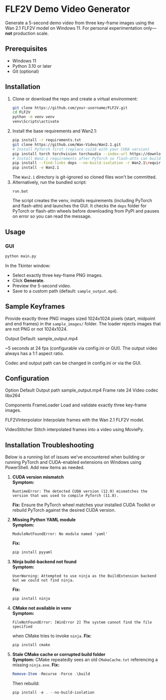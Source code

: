 # FLF2V Demo Video Generator

Generate a 5-second demo video from three key-frame images using the Wan 2.1 FLF2V model on Windows 11. For personal experimentation only—**not** production scale.

## Prerequisites

- Windows 11
- Python 3.10 or later
- Git (optional)

## Installation

1. Clone or download the repo and create a virtual environment:
   ```bash
   git clone https://github.com/your-username/FLF2V.git
   cd FLF2V
   python -m venv venv
   venv\Scripts\activate
   ```
2. Install the base requirements and Wan2.1:
   ```bash
   pip install -r requirements.txt
   git clone https://github.com/Wan-Video/Wan2.1.git
   # Install PyTorch first (replace cu118 with your CUDA version)
   pip install torch torchvision torchaudio --index-url https://download.pytorch.org/whl/cu118
   # Install Wan2.1 requirements after PyTorch so flash-attn can build
   pip install --find-links deps --no-build-isolation -r Wan2.1\requirements.txt
   pip install -e Wan2.1
   ```
   The `Wan2.1` directory is git-ignored so cloned files won't be committed.
3. Alternatively, run the bundled script:
   ```
   run.bat
   ```
   The script creates the venv, installs requirements (including PyTorch and flash-attn) and launches the GUI. It checks the `deps` folder for PyTorch or flash-attn wheels before downloading from PyPI and pauses on error so you can read the message.

## Usage


### GUI
```bash
python main.py
```
In the Tkinter window:

- Select exactly three key-frame PNG images.
- Click **Generate**.
- Preview the 5-second video.
- Save to a custom path (default: `sample_output.mp4`).

## Sample Keyframes
Provide exactly three PNG images sized 1024x1024 pixels (start, midpoint and end frames) in the `sample_images/` folder. The loader rejects images that are not PNG or not 1024x1024.

Output
Default: sample_output.mp4

~5 seconds at 24 fps (configurable via config.ini or GUI).
The output video always has a 1:1 aspect ratio.

Codec and output path can be changed in config.ini or via the GUI.

## Configuration
Option       Default
Output path  sample_output.mp4
Frame rate   24
Video codec  libx264

Components
FrameLoader
Load and validate exactly three key-frame images.

FLF2VInterpolator
Interpolate frames with the Wan 2.1 FLF2V model.

VideoStitcher
Stitch interpolated frames into a video using MoviePy.
## Installation Troubleshooting

Below is a running list of issues we've encountered when building or running PyTorch and CUDA-enabled extensions on Windows using PowerShell. Add new items as needed.

1. **CUDA version mismatch**  
   **Symptom:**
   ```
   RuntimeError: The detected CUDA version (12.9) mismatches the version that was used to compile PyTorch (11.8).
   ```
   **Fix:** Ensure the PyTorch wheel matches your installed CUDA Toolkit or rebuild PyTorch against the desired CUDA version.

2. **Missing Python YAML module**  
   **Symptom:**
   ```
   ModuleNotFoundError: No module named 'yaml'
   ```
   **Fix:**
   ```powershell
   pip install pyyaml
   ```

3. **Ninja build-backend not found**  
   **Symptom:**
   ```
   UserWarning: Attempted to use ninja as the BuildExtension backend but we could not find ninja.
   ```
   **Fix:**
   ```powershell
   pip install ninja
   ```

4. **CMake not available in venv**  
   **Symptom:**
   ```
   FileNotFoundError: [WinError 2] The system cannot find the file specified
   ```
   when CMake tries to invoke `ninja`.
   **Fix:**
   ```powershell
   pip install cmake
   ```

5. **Stale CMake cache or corrupted build folder**  
   **Symptom:** CMake repeatedly sees an old `CMakeCache.txt` referencing a missing `ninja.exe`.
   **Fix:**
   ```powershell
   Remove-Item -Recurse -Force .\build
   ```
   Then rebuild:
   ```powershell
   pip install -e . --no-build-isolation
   ```


